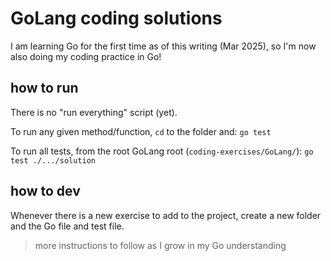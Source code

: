 # GoLang coding solutions

I am learning Go for the first time as of this writing (Mar 2025), so I'm now also doing my coding practice in Go!

## how to run

There is no "run everything" script (yet).

To run any given method/function, `cd` to the folder and: `go test`

To run all tests, from the root GoLang root (`coding-exercises/GoLang/`): `go test ./.../solution`

## how to dev

Whenever there is a new exercise to add to the project, create a new folder and the Go file and test file.

> more instructions to follow as I grow in my Go understanding
